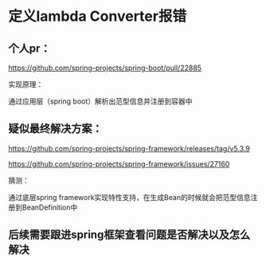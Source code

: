 # 定义lambda Converter报错

## 个人pr：

https://github.com/spring-projects/spring-boot/pull/22885

实现原理：

通过应用层（spring boot）解析出范型信息并注册到容器中

## 疑似最终解决方案：

https://github.com/spring-projects/spring-framework/releases/tag/v5.3.9

https://github.com/spring-projects/spring-framework/issues/27160

猜测：

通过底层spring framework实现特性支持，在生成Bean的时候就会把范型信息注册到BeanDefinition中

## 后续需要跟进spring框架查看问题是否解决以及怎么解决

